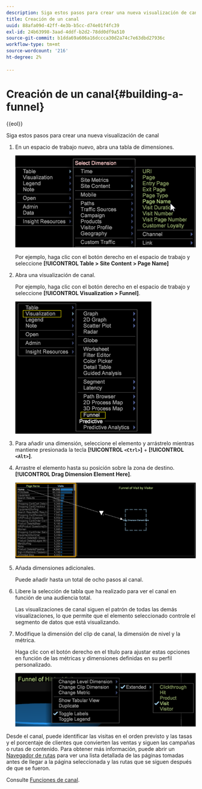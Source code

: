 ```yaml
---
description: Siga estos pasos para crear una nueva visualización de canal
title: Creación de un canal
uuid: 88afa09d-42ff-4e3b-b5cc-d74e01f4fc39
exl-id: 24b63998-3aad-4ddf-b2d2-78dd0df9a510
source-git-commit: b1dda69a606a16dccca30d2a74c7e63dbd27936c
workflow-type: tm+mt
source-wordcount: '216'
ht-degree: 2%

---
```


# Creación de un canal{#building-a-funnel}

{{eol}}

Siga estos pasos para crear una nueva visualización de canal

<!-- <a id="section_A8F5530114814B689C298E369AD0643E"></a> -->

1. En un espacio de trabajo nuevo, abra una tabla de dimensiones.

   ![](assets/dimension_table_pagename.png)

   Por ejemplo, haga clic con el botón derecho en el espacio de trabajo y seleccione **[!UICONTROL Table > Site Content > Page Name]**

1. Abra una visualización de canal.

   Por ejemplo, haga clic con el botón derecho en el espacio de trabajo y seleccione **[!UICONTROL Visualization > Funnel]**.

   ![](assets/step2-funnel.png)

1. Para añadir una dimensión, seleccione el elemento y arrástrelo mientras mantiene presionada la tecla **[!UICONTROL `<Ctrl>`]** + **[!UICONTROL `<Alt>`]**.

1. Arrastre el elemento hasta su posición sobre la zona de destino. **[!UICONTROL Drag Dimension Element Here]**.

   ![](assets/step4-funnel.png)

1. Añada dimensiones adicionales.

   Puede añadir hasta un total de ocho pasos al canal.
1. Libere la selección de tabla que ha realizado para ver el canal en función de una audiencia total.

   Las visualizaciones de canal siguen el patrón de todas las demás visualizaciones, lo que permite que el elemento seleccionado controle el segmento de datos que está visualizando.
1. Modifique la dimensión del clip de canal, la dimensión de nivel y la métrica.

   Haga clic con el botón derecho en el título para ajustar estas opciones en función de las métricas y dimensiones definidas en su perfil personalizado.

   ![](assets/last-image-funnel.png)

Desde el canal, puede identificar las visitas en el orden previsto y las tasas y el porcentaje de clientes que convierten las ventas y siguen las campañas o rutas de contenido. Para obtener más información, puede abrir un [Navegador de rutas](../../../../home/c-get-started/c-analysis-vis/c-funnel-visualization/c-path-browser-funnel.md#concept-b0cedf7a28ae422696ded1258c9a4119) para ver una lista detallada de las páginas tomadas antes de llegar a la página seleccionada y las rutas que se siguen después de que se fueron.

Consulte [Funciones de canal](../../../../home/c-get-started/c-analysis-vis/c-funnel-visualization/c-funnel-visualization-features.md#concept-e65c81fe17794acd8d00d796b1780dc3).
